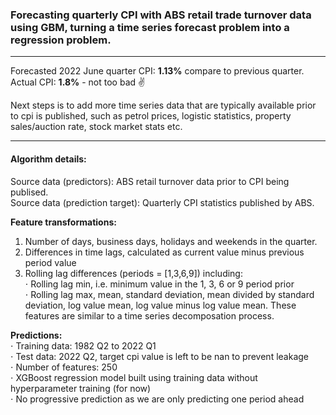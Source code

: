 ### Forecasting quarterly CPI with ABS retail trade turnover data using GBM, turning a time series forecast problem into a regression problem.
---
Forecasted 2022 June quarter CPI: **1.13%** compare to previous quarter. Actual CPI: **1.8%** - not too bad ✌️

Next steps is to add more time series data that are typically available prior to cpi is published, such as petrol prices, logistic statistics, property sales/auction rate, stock market stats etc.

---
#### Algorithm details:

Source data (predictors): ABS retail turnover data prior to CPI being publised. <br>
Source data (prediction target): Quarterly CPI statistics published by ABS.

**Feature transformations:**<br>
1. Number of days, business days, holidays and weekends in the quarter.
2. Differences in time lags, calculated as current value minus previous period value
3. Rolling lag differences (periods = [1,3,6,9]) including: <br>
⋅ Rolling lag min, i.e. minimum value in the 1, 3, 6 or 9 period prior <br>
⋅ Rolling lag max, mean, standard deviation, mean divided by standard deviation, log value mean, log value minus log value mean. These features are similar to a time series decomposation process. <br>

**Predictions:**<br>
⋅ Training data: 1982 Q2 to 2022 Q1 <br>
⋅ Test data: 2022 Q2, target cpi value is left to be nan to prevent leakage <br>
⋅ Number of features: 250 <br>
⋅ XGBoost regression model built using training data without hyperparameter training (for now) <br>
⋅ No progressive prediction as we are only predicting one period ahead <br>
